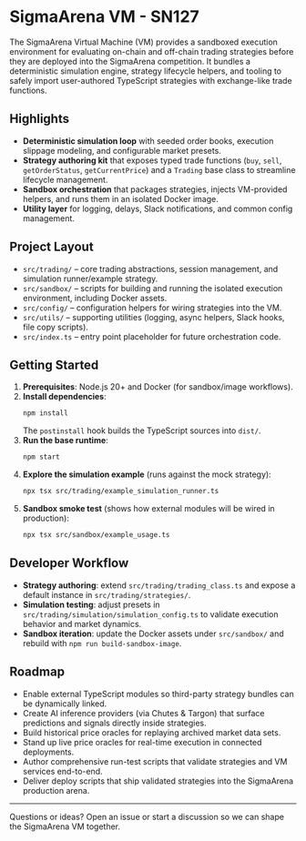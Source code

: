 # SigmaArena VM - SN127

The SigmaArena Virtual Machine (VM) provides a sandboxed execution environment for evaluating on-chain and off-chain trading strategies before they are deployed into the SigmaArena competition. It bundles a deterministic simulation engine, strategy lifecycle helpers, and tooling to safely import user-authored TypeScript strategies with exchange-like trade functions.

## Highlights
- **Deterministic simulation loop** with seeded order books, execution slippage modeling, and configurable market presets.
- **Strategy authoring kit** that exposes typed trade functions (`buy`, `sell`, `getOrderStatus`, `getCurrentPrice`) and a `Trading` base class to streamline lifecycle management.
- **Sandbox orchestration** that packages strategies, injects VM-provided helpers, and runs them in an isolated Docker image.
- **Utility layer** for logging, delays, Slack notifications, and common config management.

## Project Layout
- `src/trading/` – core trading abstractions, session management, and simulation runner/example strategy.
- `src/sandbox/` – scripts for building and running the isolated execution environment, including Docker assets.
- `src/config/` – configuration helpers for wiring strategies into the VM.
- `src/utils/` – supporting utilities (logging, async helpers, Slack hooks, file copy scripts).
- `src/index.ts` – entry point placeholder for future orchestration code.

## Getting Started
1. **Prerequisites**: Node.js 20+ and Docker (for sandbox/image workflows).
2. **Install dependencies**:
   ```bash
   npm install
   ```
   The `postinstall` hook builds the TypeScript sources into `dist/`.
3. **Run the base runtime**:
   ```bash
   npm start
   ```
4. **Explore the simulation example** (runs against the mock strategy):
   ```bash
   npx tsx src/trading/example_simulation_runner.ts
   ```
5. **Sandbox smoke test** (shows how external modules will be wired in production):
   ```bash
   npx tsx src/sandbox/example_usage.ts
   ```

## Developer Workflow
- **Strategy authoring**: extend `src/trading/trading_class.ts` and expose a default instance in `src/trading/strategies/`.
- **Simulation testing**: adjust presets in `src/trading/simulation/simulation_config.ts` to validate execution behavior and market dynamics.
- **Sandbox iteration**: update the Docker assets under `src/sandbox/` and rebuild with `npm run build-sandbox-image`.

## Roadmap
- Enable external TypeScript modules so third-party strategy bundles can be dynamically linked.
- Create AI inference providers (via Chutes & Targon) that surface predictions and signals directly inside strategies.
- Build historical price oracles for replaying archived market data sets.
- Stand up live price oracles for real-time execution in connected deployments.
- Author comprehensive run-test scripts that validate strategies and VM services end-to-end.
- Deliver deploy scripts that ship validated strategies into the SigmaArena production arena.

---

Questions or ideas? Open an issue or start a discussion so we can shape the SigmaArena VM together.
